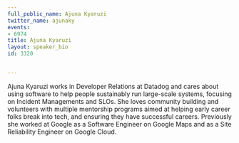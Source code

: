 ---
full_public_name: Ajuna Kyaruzi
twitter_name: ajunaky
events:
- 6974
title: Ajuna Kyaruzi
layout: speaker_bio
id: 3320

---
Ajuna Kyaruzi works in Developer Relations at Datadog and cares about using software to help people sustainably run large-scale systems, focusing on Incident Managements and SLOs. She loves community building and volunteers with multiple mentorship programs aimed at helping early career folks break into tech, and ensuring they have successful careers. Previously she worked at Google as a Software Engineer on Google Maps and as a Site Reliability Engineer on Google Cloud.